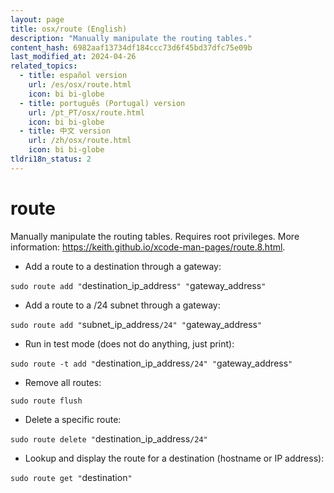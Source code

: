 ```yaml
---
layout: page
title: osx/route (English)
description: "Manually manipulate the routing tables."
content_hash: 6982aaf13734df184ccc73d6f45bd37dfc75e09b
last_modified_at: 2024-04-26
related_topics:
  - title: español version
    url: /es/osx/route.html
    icon: bi bi-globe
  - title: português (Portugal) version
    url: /pt_PT/osx/route.html
    icon: bi bi-globe
  - title: 中文 version
    url: /zh/osx/route.html
    icon: bi bi-globe
tldri18n_status: 2
---
```

# route

Manually manipulate the routing tables.
Requires root privileges.
More information: <https://keith.github.io/xcode-man-pages/route.8.html>.

- Add a route to a destination through a gateway:

`sudo route add "`<span class="tldr-var badge badge-pill bg-dark-lm bg-white-dm text-white-lm text-dark-dm font-weight-bold">destination_ip_address</span>`" "`<span class="tldr-var badge badge-pill bg-dark-lm bg-white-dm text-white-lm text-dark-dm font-weight-bold">gateway_address</span>`"`

- Add a route to a /24 subnet through a gateway:

`sudo route add "`<span class="tldr-var badge badge-pill bg-dark-lm bg-white-dm text-white-lm text-dark-dm font-weight-bold">subnet_ip_address</span>`/24" "`<span class="tldr-var badge badge-pill bg-dark-lm bg-white-dm text-white-lm text-dark-dm font-weight-bold">gateway_address</span>`"`

- Run in test mode (does not do anything, just print):

`sudo route -t add "`<span class="tldr-var badge badge-pill bg-dark-lm bg-white-dm text-white-lm text-dark-dm font-weight-bold">destination_ip_address</span>`/24" "`<span class="tldr-var badge badge-pill bg-dark-lm bg-white-dm text-white-lm text-dark-dm font-weight-bold">gateway_address</span>`"`

- Remove all routes:

`sudo route flush`

- Delete a specific route:

`sudo route delete "`<span class="tldr-var badge badge-pill bg-dark-lm bg-white-dm text-white-lm text-dark-dm font-weight-bold">destination_ip_address</span>`/24"`

- Lookup and display the route for a destination (hostname or IP address):

`sudo route get "`<span class="tldr-var badge badge-pill bg-dark-lm bg-white-dm text-white-lm text-dark-dm font-weight-bold">destination</span>`"`

